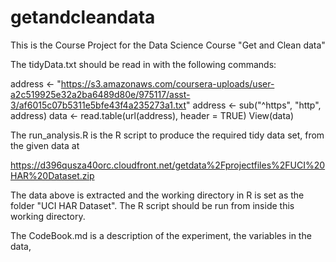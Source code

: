# getandcleandata
This is the Course Project for the Data Science Course "Get and Clean data"

The tidyData.txt should be read in with the following commands:

address <- "https://s3.amazonaws.com/coursera-uploads/user-a2c519925e32a2ba6489d80e/975117/asst-3/af6015c07b5311e5bfe43f4a235273a1.txt"
address <- sub("^https", "http", address)
data <- read.table(url(address), header = TRUE) 
View(data)

The run_analysis.R is the R script to produce the required tidy data set, from the given data at 

https://d396qusza40orc.cloudfront.net/getdata%2Fprojectfiles%2FUCI%20HAR%20Dataset.zip 

The data above is extracted and the working directory in R is set as the folder "UCI HAR Dataset". The R script should be run from inside this working directory.

The CodeBook.md is a description of the experiment, the variables in the data, 
